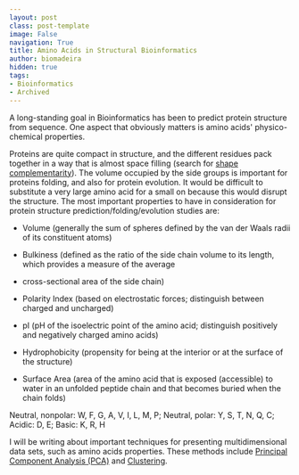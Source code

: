 ```yaml
---
layout: post
class: post-template
image: False
navigation: True
title: Amino Acids in Structural Bioinformatics
author: biomadeira
hidden: true
tags:
- Bioinformatics
- Archived
---
```


A long-standing goal in Bioinformatics has been to predict protein structure from sequence. One aspect that 
obviously matters is amino acids' physico-chemical properties.

Proteins are quite compact in structure, and the different residues pack together in a way that is almost space 
filling (search for [shape complementarity](http://www.ncbi.nlm.nih.gov/pubmed/18837463)). The volume occupied
by the side groups is important for proteins folding, and also for protein evolution. It would be difficult to
substitute a very large amino acid for a small on because this would disrupt the structure. The most important
properties to have in consideration for protein structure prediction/folding/evolution studies are:

* Volume (generally the sum of spheres defined by the van der Waals radii of its constituent atoms)

* Bulkiness (defined as the ratio of the side chain volume to its length, which provides a measure of the average 
* cross-sectional area of the side chain)

* Polarity Index (based on electrostatic forces; distinguish between charged and uncharged)

* pI (pH of the isoelectric point of the amino acid; distinguish positively and negatively charged amino acids)

* Hydrophobicity (propensity for being at the interior or at the surface of the structure)

* Surface Area (area of the amino acid that is exposed (accessible) to water in an unfolded peptide chain and that
becomes buried when the chain folds)

Neutral, nonpolar: W, F, G,  A, V,  I, L, M, P; Neutral, polar: Y, S, T, N, Q, C; Acidic: D, E; Basic: K, R, H

I will be writing about important techniques for presenting multidimensional data sets, such as amino acids properties. 
These methods include [Principal Component Analysis (PCA)](http://en.wikipedia.org/wiki/Principal_component_analysis) 
and [Clustering](http://en.wikipedia.org/wiki/Cluster_analysis).


